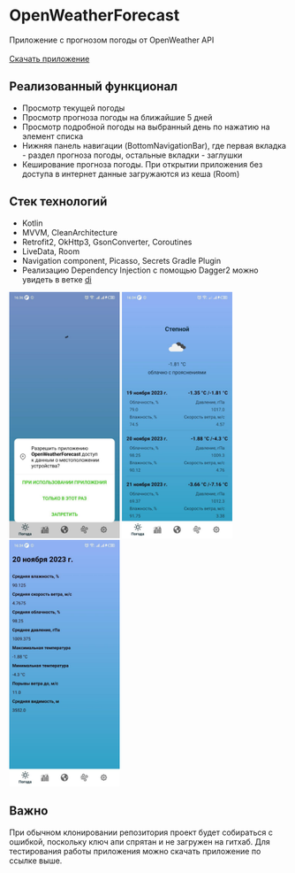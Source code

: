# OpenWeatherForecast
Приложение с прогнозом погоды от OpenWeather API <br> <br>
<a href="https://github.com/sssofi0101/OpenWeatherForecast/releases/download/1.0/1.0.apk">Скачать приложение </a>

 ## Реализованный функционал
 - Просмотр текущей погоды
 - Просмотр прогноза погоды на ближайшие 5 дней
 - Просмотр подробной погоды на выбранный день по нажатию на элемент списка
 - Нижняя панель навигации (BottomNavigationBar), где первая вкладка - раздел прогноза погоды, остальные вкладки - заглушки
 - Кеширование прогноза погоды. При открытии приложения без доступа в интернет данные загружаются из кеша (Room)
 ## Стек технологий
 - Kotlin <br>
 - MVVM, CleanArchitecture <br>
 - Retrofit2, OkHttp3, GsonConverter, Coroutines  <br>
 - LiveData, Room <br>
- Navigation component, Picasso, Secrets Gradle Plugin <br>
- Реализацию Dependency Injection с помощью Dagger2 можно увидеть в ветке <a href="https://github.com/sssofi0101/OpenWeatherForecast/tree/di">di</a>
<div style="display">
<img src="https://github.com/sssofi0101/OpenWeatherForecast/raw/pictures/screenshot1.jpg" width = "200">
<img src="https://github.com/sssofi0101/OpenWeatherForecast/raw/pictures/screenshot2.jpg" width = "200">
<img src="https://github.com/sssofi0101/OpenWeatherForecast/raw/pictures/screenshot3.jpg" width = "200">
</div>

 ## Важно
 При обычном клонировании репозитория проект будет собираться с ошибкой, поскольку ключ апи спрятан и не загружен на гитхаб. Для тестирования работы приложения можно скачать приложение по ссылке выше.
